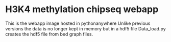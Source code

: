 # H3K4 methylation chipseq webapp
 This is the webapp image hosted in pythonanywhere
 Unlike previous versions the data is no longer kept in memory but in a hdf5 file
 Data_load.py creates the hdf5 file from bed graph files.
